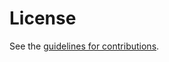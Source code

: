 # License

See the
[guidelines for contributions](https://github.com/bifurcation/sframe-mls/blob/main/CONTRIBUTING.md).
